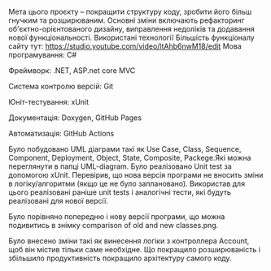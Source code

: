 Мета цього проєкту – покращити структуру коду, зробити його більш гнучким та розширюваним.
Основні зміни включають рефакторинг об'єктно-орієнтованого дизайну, виправлення недоліків та додавання нової функціональності.
Використані технології
Більшість функціоналу сайту тут: https://studio.youtube.com/video/ltAhb6nwM18/edit
Мова програмування: C#

Фреймворк: .NET, ASP.net core MVC

Система контролю версій: Git

Юніт-тестування: xUnit

Документація: Doxygen, GitHub Pages

Автоматизація: GitHub Actions

Було побудовано UML діаграми такі як Use Case, Class, Sequence, Component, Deployment, Object, State, Composite, Packege.Які можна переглянути в папці UML-diagram.
Було реалізовано Unit test за допомогою xUnit. Перевірив, що нова версія програми не вносить зміни в логіку/алгоритми (якщо це не було заплановано). 
Використав для цього реалізовані раніше unit tests і аналогічні тести, які будуть реалізовані для нової версії.

Було порівняно попередню і нову версії програми, що можна подивитись в знімку comparison of old and new classes.png.

Було внесено зміни такі як винесення логіки з контроллера Account, щоб він містив тільки саме необхідне. Що покращило розширюваність і збільшило продуктивність покращило архітектуру самого коду.





